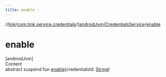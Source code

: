```yaml
---
title: enable -
---
```

//[link](../../index.md)/[com.tink.service.credentials](../index.md)/[[androidJvm]CredentialsService](index.md)/[enable](enable.md)



# enable  
[androidJvm]  
Content  
abstract suspend fun [enable](enable.md)(credentialsId: [String](https://kotlinlang.org/api/latest/jvm/stdlib/kotlin/-string/index.html))  




